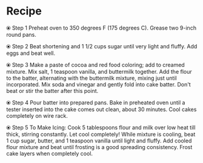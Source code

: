 # Recipe
⦿ Step 1
Preheat oven to 350 degrees F (175 degrees C). Grease two 9-inch round pans.

⦿ Step 2
Beat shortening and 1 1/2 cups sugar until very light and fluffy. Add eggs and beat well.

⦿ Step 3
Make a paste of cocoa and red food coloring; add to creamed mixture. Mix salt, 1 teaspoon vanilla, and buttermilk together. Add the flour to the batter, alternating with the buttermilk mixture, mixing just until incorporated. Mix soda and vinegar and gently fold into cake batter. Don't beat or stir the batter after this point.

⦿ Step 4
Pour batter into prepared pans. Bake in preheated oven until a tester inserted into the cake comes out clean, about 30 minutes. Cool cakes completely on wire rack.

⦿ Step 5
To Make Icing: Cook 5 tablespoons flour and milk over low heat till thick, stirring constantly. Let cool completely! While mixture is cooling, beat 1 cup sugar, butter, and 1 teaspoon vanilla until light and fluffy. Add cooled flour mixture and beat until frosting is a good spreading consistency. Frost cake layers when completely cool.